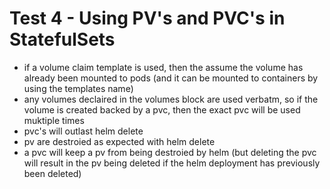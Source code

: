 # Test 4 - Using PV's and PVC's in StatefulSets

- if a volume claim template is used,
  then the assume the volume has already been mounted to pods
  (and it can be mounted to containers by using the templates name)
- any volumes declaired in the volumes block are used verbatm,
  so if the volume is created backed by a pvc,
  then the exact pvc will be used muktiple times
- pvc's will outlast helm delete
- pv are destroied as expected with helm delete
- a pvc will keep a pv from being destroied by helm
  (but deleting the pvc will result in the pv being deleted if
  the helm deployment has previously been deleted)